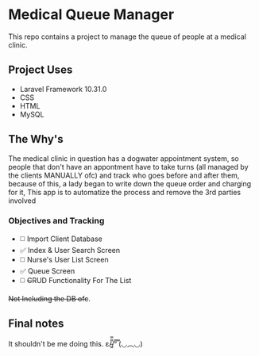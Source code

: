 # Medical Queue Manager

This repo contains a project to manage the queue of people at a medical clinic.

## Project Uses

  - Laravel Framework 10.31.0
  - CSS
  - HTML
  - MySQL

## The Why's

The medical clinic in question has a dogwater appointment system, so people that don't have an appontment have to take turns (all managed by the clients MANUALLY ofc) and track who goes before and after them, because of this, a lady began to write down the queue order and charging for it, This app is to automatize the process and remove the 3rd parties involved

### Objectives and Tracking
- ◻️ Import Client Database
- ✅ Index & User Search Screen
- ◻️ Nurse's User List Screen
- ✅ Queue Screen
- ◻️ ~~C~~RUD Functionality For The List

~~Not Including the DB ofc~~.

## Final notes

It shouldn't be me doing this. ε/̵͇̿̿/’̿’̿ ̿(◡︵◡)
